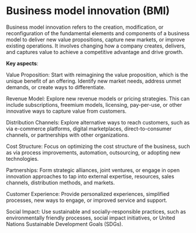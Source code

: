 # Business model innovation (BMI)

Business model innovation refers to the creation, modification, or reconfiguration of the fundamental elements and components of a business model to deliver new value propositions, capture new markets, or improve existing operations. It involves changing how a company creates, delivers, and captures value to achieve a competitive advantage and drive growth.

**Key aspects**:

Value Proposition: Start with reimagining the value proposition, which is the unique benefit of an offering. Identify new market needs, address unmet demands, or create ways to differentiate.

Revenue Model: Explore new revenue models or pricing strategies. This can include subscriptions, freemium models, licensing, pay-per-use, or other innovative ways to capture value from customers.

Distribution Channels: Explore alternative ways to reach customers, such as via e-commerce platforms, digital marketplaces, direct-to-consumer channels, or partnerships with other organizations.

Cost Structure: Focus on optimizing the cost structure of the business, such as via process improvements, automation, outsourcing, or adopting new technologies.

Partnerships: Form strategic alliances, joint ventures, or engage in open innovation approaches to tap into external expertise, resources, sales channels, distribution methods, and markets.

Customer Experience: Provide personalized experiences, simplified processes, new ways to engage, or improved service and support.

Social Impact: Use sustainable and socially-responsible practices, such as environmentally friendly processes, social impact initiatives, or United Nations Sustainable Development Goals (SDGs).
